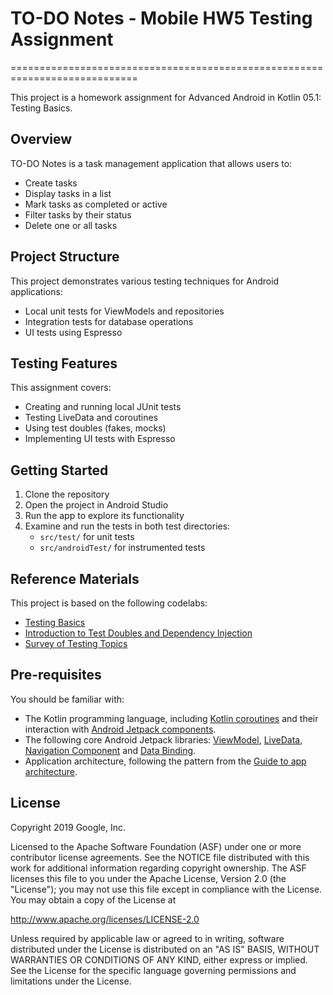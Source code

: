 # TO-DO Notes - Mobile HW5 Testing Assignment
============================================================================

This project is a homework assignment for Advanced Android in Kotlin 05.1: Testing Basics.

## Overview

TO-DO Notes is a task management application that allows users to:
- Create tasks
- Display tasks in a list
- Mark tasks as completed or active
- Filter tasks by their status
- Delete one or all tasks

## Project Structure

This project demonstrates various testing techniques for Android applications:
- Local unit tests for ViewModels and repositories
- Integration tests for database operations
- UI tests using Espresso

## Testing Features

This assignment covers:
- Creating and running local JUnit tests
- Testing LiveData and coroutines 
- Using test doubles (fakes, mocks)
- Implementing UI tests with Espresso

## Getting Started

1. Clone the repository
2. Open the project in Android Studio
3. Run the app to explore its functionality
4. Examine and run the tests in both test directories:
   - `src/test/` for unit tests
   - `src/androidTest/` for instrumented tests

## Reference Materials

This project is based on the following codelabs:
* [Testing Basics](https://codelabs.developers.google.com/codelabs/advanced-android-kotlin-training-testing-basics)
* [Introduction to Test Doubles and Dependency Injection](https://codelabs.developers.google.com/codelabs/advanced-android-kotlin-training-testing-test-doubles)
* [Survey of Testing Topics](https://codelabs.developers.google.com/codelabs/advanced-android-kotlin-training-testing-survey)

## Pre-requisites

You should be familiar with:

* The Kotlin programming language, including [Kotlin coroutines](https://developer.android.com/kotlin/coroutines) and their interaction with [Android Jetpack components](https://developer.android.com/topic/libraries/architecture/coroutines).
* The following core Android Jetpack libraries: [ViewModel](https://developer.android.com/topic/libraries/architecture/viewmodel),
 [LiveData](https://developer.android.com/topic/libraries/architecture/livedata),
  [Navigation Component](https://developer.android.com/guide/navigation) and 
  [Data Binding](https://developer.android.com/topic/libraries/data-binding).
* Application architecture, following the pattern from the [Guide to app architecture](https://developer.android.com/jetpack/docs/guide).

## License

Copyright 2019 Google, Inc.

Licensed to the Apache Software Foundation (ASF) under one or more contributor
license agreements.  See the NOTICE file distributed with this work for
additional information regarding copyright ownership.  The ASF licenses this
file to you under the Apache License, Version 2.0 (the "License"); you may not
use this file except in compliance with the License.  You may obtain a copy of
the License at

  http://www.apache.org/licenses/LICENSE-2.0

Unless required by applicable law or agreed to in writing, software
distributed under the License is distributed on an "AS IS" BASIS, WITHOUT
WARRANTIES OR CONDITIONS OF ANY KIND, either express or implied.  See the
License for the specific language governing permissions and limitations under
the License.
